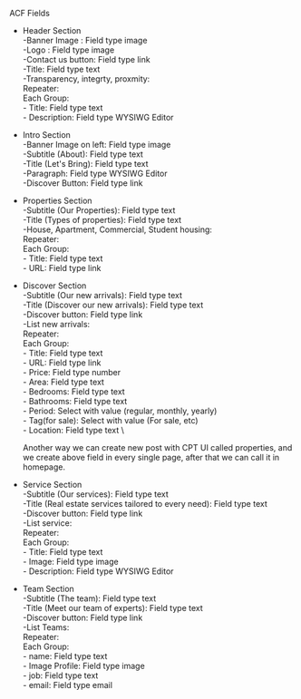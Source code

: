 ACF Fields 

- Header Section \
    -Banner Image :  Field type image \
    -Logo :  Field type image \
    -Contact us button: Field type link \
    -Title: Field type text \
    -Transparency, integrty, proxmity: \
        Repeater:  \
        Each Group: \
            - Title: Field type text \
            - Description: Field type WYSIWG Editor 

- Intro Section \
    -Banner Image on left:  Field type image \
    -Subtitle (About): Field type text \
    -Title (Let's Bring): Field type text \
    -Paragraph: Field type WYSIWG Editor \
    -Discover Button: Field type link

- Properties Section \
    -Subtitle (Our Properties): Field type text \
    -Title (Types of properties): Field type text\
    -House, Apartment, Commercial, Student housing: \
        Repeater:  \
        Each Group: \
            - Title: Field type text \
            - URL: Field type link

- Discover Section \
    -Subtitle (Our new arrivals): Field type text \
    -Title (Discover our new arrivals): Field type text \
    -Discover button: Field type link \
    -List new arrivals: \
        Repeater:  \
        Each Group: \
            - Title: Field type text \
            - URL: Field type link \
            - Price: Field type number \
            - Area: Field type text \
            - Bedrooms: Field type text \
            - Bathrooms: Field type text \
            - Period: Select with value (regular, monthly, yearly) \
            - Tag(for sale): Select with value (For sale, etc) \
            - Location: Field type text \
    
    Another way we can create new post with CPT UI called properties, and we create above field in every single page, after that we can call it in homepage.  


- Service Section \
    -Subtitle (Our services): Field type text \
    -Title (Real estate services tailored to every need): Field type text \
    -Discover button: Field type link \
    -List service: \
        Repeater:  \
        Each Group: \
         - Title: Field type text \
         - Image: Field type image \
         - Description: Field type WYSIWG Editor 

- Team Section \
    -Subtitle (The team): Field type text \
    -Title (Meet our team of experts): Field type text \
    -Discover button: Field type link \
    -List Teams: \
        Repeater:  \
        Each Group: \
         - name: Field type text \
         - Image Profile: Field type image \
         - job: Field type text \
         - email:  Field type email
    
